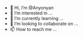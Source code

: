 - 👋 Hi, I’m @Anyonyan
- 👀 I’m interested in ...
- 🌱 I’m currently learning ...
- 💞️ I’m looking to collaborate on ...
- 📫 How to reach me ...

<!---
Anyonyan/Anyonyan is a ✨ special ✨ repository because its `README.md` (this file) appears on your GitHub profile.
You can click the Preview link to take a look at your changes.
--->
